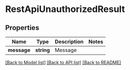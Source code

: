 # RestApiUnauthorizedResult

## Properties
Name | Type | Description | Notes
------------ | ------------- | ------------- | -------------
**message** | **string** | Message | 

[[Back to Model list]](../README.md#documentation-for-models) [[Back to API list]](../README.md#documentation-for-api-endpoints) [[Back to README]](../README.md)



